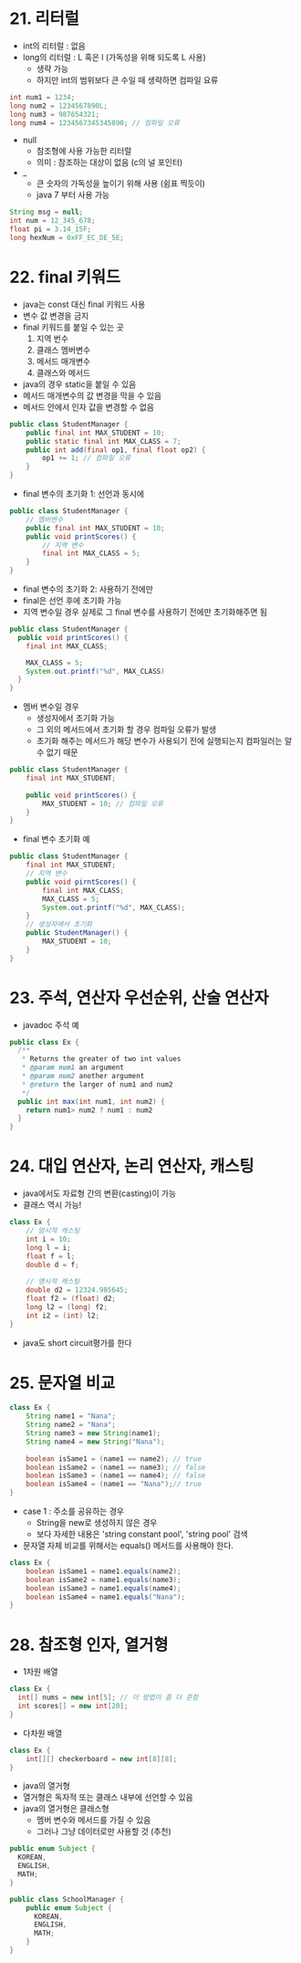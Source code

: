 # 21. 리터럴

* int의 리터럴 : 없음
* long의 리터럴 : L 혹은 l (가독성을 위해 되도록 L 사용)
  * 생략 가능
  * 하지만 int의 범위보다 큰 수일 때 생략하면 컴파일 요류
```java
int num1 = 1234;
long num2 = 1234567890L;
long num3 = 987654321;
long num4 = 1234567345345890; // 컴파일 오류
```

* null
  * 참조형에 사용 가능한 리터럴
  * 의미 : 참조하는 대상이 없음 (c의 널 포인터)
* _
  * 큰 숫자의 가독성을 높이기 위해 사용 (쉼표 찍듯이)
  * java 7 부터 사용 가능
```java
String msg = null;
int num = 12_345_678;
float pi = 3.14_15F;
long hexNum = 0xFF_EC_DE_5E;
```

# 22. final 키워드
* java는 const 대신 final 키워드 사용
* 변수 값 변경을 금지
* final 키워드를 붙일 수 있는 곳
  1. 지역 번수
  2. 클래스 멤버변수
  3. 메서드 매개변수
  4. 클래스와 메서드
* java의 경우 static을 붙일 수 있음
* 메서드 매개변수의 값 변경을 막을 수 있음
* 메서드 안에서 인자 값을 변경할 수 없음

```java
public class StudentManager {
    public final int MAX_STUDENT = 10;
    public static final int MAX_CLASS = 7;
    public int add(final op1, final float op2) {
        op1 += 1; // 컴파일 오류 
    }
}
```

* final 변수의 초기화 1: 선언과 동시에
```java
public class StudentManager {
    // 멤버변수
    public final int MAX_STUDENT = 10;
    public void printScores() {
        // 지역 변수
        final int MAX_CLASS = 5;
    }
}
```
* final 변수의 초기화 2: 사용하기 전에만
* final은 선언 후에 초기화 가능
* 지역 변수일 경우 실제로 그 final 변수를 사용하기 전에만 초기화해주면 됨
```java
public class StudentManager {
  public void printScores() {
    final int MAX_CLASS;

    MAX_CLASS = 5;
    System.out.printf("%d", MAX_CLASS)
  }
}
```
* 멤버 변수일 경우
  * 생성자에서 초기화 가능
  * 그 외의 메서드에서 초기화 할 경우 컴파일 오류가 발생
  * 초기화 해주는 메서드가 해당 변수가 사용되기 전에 실행되는지 컴파일러는 알 수 없기 때문
```java
public class StudentManager {
    final int MAX_STUDENT;
    
    public void printScores() {
        MAX_STUDENT = 10; // 컴파일 오류
    }
}
```
* final 변수 초기화 예
```java
public class StudentManager {
    final int MAX_STUDENT;
    // 지역 변수
    public void pirntScores() {
        final int MAX_CLASS;
        MAX_CLASS = 5;
        System.out.printf("%d", MAX_CLASS);
    }
    // 생성자에서 초기화
    public StudentManager() {
        MAX_STUDENT = 10;
    }
}
```

# 23. 주석, 연산자 우선순위, 산술 연산자
* javadoc 주석 예
```java
public class Ex {
  /**
   * Returns the greater of two int values
   * @param num1 an argument
   * @param num2 another argument
   * @return the larger of num1 and num2
   */
  public int max(int num1, int num2) {
    return num1> num2 ? num1 : num2
  }
}
```

# 24. 대입 연산자, 논리 연산자, 캐스팅
* java에서도 자료형 간의 변환(casting)이 가능
* 클래스 역시 가능!
```java
class Ex {
    // 암시적 캐스팅
    int i = 10;
    long l = i;
    float f = l;
    double d = f;
    
    // 명시적 캐스팅
    double d2 = 12324.985645;
    float f2 = (float) d2;
    long l2 = (long) f2;
    int i2 = (int) l2;
}
```

* java도 short circuit평가를 한다

# 25. 문자열 비교
```java
class Ex {
    String name1 = "Nana";
    String name2 = "Nana";
    String name3 = new String(name1);
    String name4 = new String("Nana");
    
    boolean isSame1 = (name1 == name2); // true
    boolean isSame2 = (name1 == name3); // false
    boolean isSame3 = (name1 == name4); // false
    boolean isSame4 = (name1 == "Nana");// true
}
```
* case 1 : 주소를 공유하는 경우
  * String을 new로 생성하지 않은 경우
  * 보다 자세한 내용은 'string constant pool', 'string pool' 검색
* 문자열 자체 비교를 위해서는 equals() 메서드를 사용해야 한다.
```java
class Ex {
    boolean isSame1 = name1.equals(name2);
    boolean isSame2 = name1.equals(name3);
    boolean isSame3 = name1.equals(name4);
    boolean isSame4 = name1.equals("Nana");
}
```

# 28. 참조형 인자, 열거형
* 1차원 배열
```java
class Ex {
  int[] nums = new int[5]; // 이 방법이 좀 더 흔함
  int scores[] = new int[20];
}
```
* 다차원 배열
```java
class Ex {
    int[][] checkerboard = new int[8][8];
}
```

* java의 열거형
* 열거형은 독자적 또는 클래스 내부에 선언할 수 있음
* java의 열거형은 클래스형
  * 멤버 변수와 메서드를 가질 수 있음
  * 그러나 그냥 데이터로만 사용할 것 (추천)
```java
public enum Subject {
  KOREAN,
  ENGLISH,
  MATH;
}

public class SchoolManager {
    public enum Subject {
      KOREAN,
      ENGLISH,
      MATH;
    }
}
```
